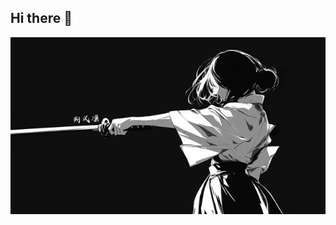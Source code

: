 ## Hi there 👋

[![name](https://github.com/NingJjwo/NingJjwo/blob/main/girl.png)](https://github.com/NingJjwo?tab=repositories)
